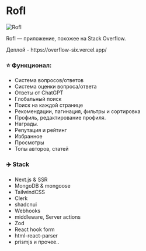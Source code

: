 # Rofl

![Rofl](https://i.ibb.co/9cb2mXt/rofl.png)

<p>Rofl — приложение, похожее на Stack Overflow.</p>
<p>Деплой - https://overflow-six.vercel.app/</p>

### ⭐ Функционал:

- Система вопросов/ответов
- Система оценки вопроса/ответа
- Ответы от ChatGPT
- Глобальный поиск
- Поиск на каждой странице
- Рекомендации, пагинация, фильтры и сортировка
- Профиль, редактирование профиля.
- Награды.
- Репутация и рейтинг
- Избранное
- Просмотры
- Топы авторов, статей

### ✈️ Stack

- Next.js & SSR
- MongoDB & mongoose
- TailwindCSS
- Clerk
- shadcnui
- Webhooks
- middleware, Server actions
- Zod
- React hook form
- html-react-parser
- prismjs
  и прочее..
